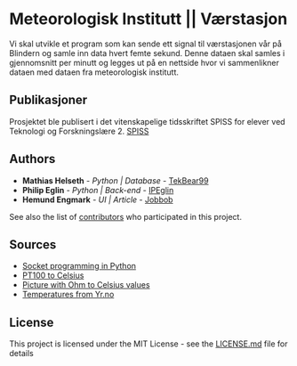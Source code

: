 # Meteorologisk Institutt || Værstasjon

Vi skal utvikle et program som kan sende ett signal til værstasjonen vår på Blindern og samle inn data hvert femte sekund. Denne dataen skal samles i gjennomsnitt per minutt og legges ut på en nettside hvor vi sammenlikner dataen med dataen fra meteorologisk institutt.  

## Publikasjoner

Prosjektet ble publisert i det vitenskapelige tidsskriftet SPISS for elever ved Teknologi og Forskningslære 2.
[SPISS](https://boap.uib.no/index.php/spiss/article/view/1417)

## Authors

* **Mathias Helseth** - *Python | Database* - [TekBear99](https://github.com/Tekbear99)
* **Philip Eglin** - *Python | Back-end* - [IPEglin](https://github.com/Ipeglin)
* **Hemund Engmark** - *UI | Article* - [Jobbob](https://github.com/Jobbob)

See also the list of [contributors](https://github.com/Tekbear99/MetInstitutt/contributors) who participated in this project.

## Sources
* [Socket programming in Python](https://pymotw.com/2/socket/tcp.html)
* [PT100 to Celsius](https://techoverflow.net/2016/01/02/accurate-calculation-of-pt100pt1000-temperature-from-resistance/)
* [Picture with Ohm to Celsius values](http://www.intech.co.nz/products/temperature/typert/-200to239c.gif)
* [Temperatures from Yr.no](https://www.yr.no/sted/Norge/Oslo/Oslo/Oslo_(Blindern)_m%C3%A5lestasjon/detaljert_statistikk.html)
## License

This project is licensed under the MIT License - see the [LICENSE.md](LICENSE.md) file for details
